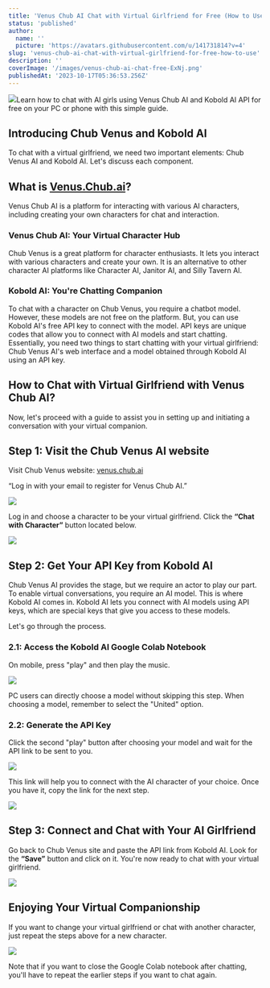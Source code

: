 ```yaml
---
title: 'Venus Chub AI Chat with Virtual Girlfriend for Free (How to Use)'
status: 'published'
author:
  name: ''
  picture: 'https://avatars.githubusercontent.com/u/141731814?v=4'
slug: 'venus-chub-ai-chat-with-virtual-girlfriend-for-free-how-to-use'
description: ''
coverImage: '/images/venus-chub-ai-chat-free-ExNj.png'
publishedAt: '2023-10-17T05:36:53.256Z'
---
```


![](/images/venus-chub-ai-chat-free-A1ND.png)Learn how to chat with AI girls using Venus Chub AI and Kobold AI API for free on your PC or phone with this simple guide.

## **Introducing Chub Venus and Kobold AI**

To chat with a virtual girlfriend, we need two important elements: Chub Venus AI and Kobold AI. Let's discuss each component.

## What is [**Venus.Chub.ai**](http://Venus.Chub.ai)**?**

Venus Chub AI is a platform for interacting with various AI characters, including creating your own characters for chat and interaction.

### **Venus Chub AI: Your Virtual Character Hub**

Chub Venus is a great platform for character enthusiasts. It lets you interact with various characters and create your own. It is an alternative to other character AI platforms like Character AI, Janitor AI, and Silly Tavern AI.

### **Kobold AI: You're Chatting Companion**

To chat with a character on Chub Venus, you require a chatbot model. However, these models are not free on the platform. But, you can use Kobold AI's free API key to connect with the model. API keys are unique codes that allow you to connect with AI models and start chatting. Essentially, you need two things to start chatting with your virtual girlfriend: Chub Venus AI's web interface and a model obtained through Kobold AI using an API key.

## **How to Chat with Virtual Girlfriend with Venus Chub AI?**

Now, let's proceed with a guide to assist you in setting up and initiating a conversation with your virtual companion.

## **Step 1: Visit the Chub Venus AI website**

Visit Chub Venus website: [venus.chub.ai](http://venus.chub.ai)

“Log in with your email to register for Venus Chub AI.”

![](/images/chub-venus-ai-sign-up-1024x514-AxMj.png)

Log in and choose a character to be your virtual girlfriend. Click the **“Chat with Character”** button located below.

![](/images/venus-chub-ai-chat-1024x504-MxMT.png)

## **Step 2: Get Your API Key from Kobold AI**

Chub Venus AI provides the stage, but we require an actor to play our part. To enable virtual conversations, you require an AI model. This is where Kobold AI comes in. Kobold AI lets you connect with AI models using API keys, which are special keys that give you access to these models.

Let's go through the process.

### **2\.1: Access the Kobold AI Google Colab Notebook**

On mobile, press "play" and then play the music.

![](/images/chub-venus-kobold-ai-api-1024x210-gzNT.png)

PC users can directly choose a model without skipping this step. When choosing a model, remember to select the "United" option.

### **2\.2: Generate the API Key**

Click the second "play" button after choosing your model and wait for the API link to be sent to you.

![](/images/kobold-ai-api-1024x373-k3Nz.png)

This link will help you to connect with the AI character of your choice. Once you have it, copy the link for the next step.

![](/images/chat-with-ai-girls-using-chub-venus-and-kobold-ai-api-1024x201-UzOD.png)<br>

## **Step 3: Connect and Chat with Your AI Girlfriend**

Go back to Chub Venus site and paste the API link from Kobold AI. Look for the **“Save”** button and click on it. You're now ready to chat with your virtual girlfriend.

![](/images/kobold-ai-api-connect-1024x426-U4Mz.png)

## **Enjoying Your Virtual Companionship**

If you want to change your virtual girlfriend or chat with another character, just repeat the steps above for a new character.

![](/images/venus-chub-ai-girlfriend-1024x977-g5Mz.png)

Note that if you want to close the Google Colab notebook after chatting, you'll have to repeat the earlier steps if you want to chat again.

